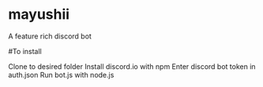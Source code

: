 # mayushii
A feature rich discord bot

#To install

Clone to desired folder
Install discord.io with npm
Enter discord bot token in auth.json
Run bot.js with node.js